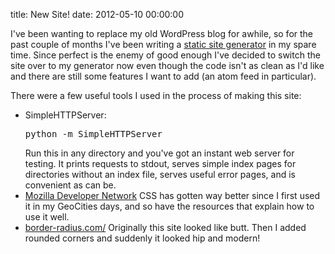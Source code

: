 title: New Site!
date: 2012-05-10 00:00:00

I've been wanting to replace my old WordPress blog for awhile, so for the past
couple of months I've been writing a [static site
generator](https://github.com/pmallory/StaticSite) in my spare time. Since
perfect is the enemy of good enough I've decided to switch the site over to my
generator now even though the code isn't as clean as I'd like and there are
still some features I want to add (an atom feed in particular).

There were a few useful tools I used in the process of making this site:

* SimpleHTTPServer:
  <pre>python -m SimpleHTTPServer</pre>
  Run this in any directory and you've got an instant web server for testing. It
  prints requests to stdout, serves  simple index pages for directories without
  an index file, serves useful error pages, and is convenient as can be.
* [Mozilla Developer Network](https://developer.mozilla.org/en/CSS) 
  CSS has gotten way better since I first used it in my GeoCities days, and so
  have the resources that explain how to use it well.
* [border-radius.com/](http://border-radius.com/)
  Originally this site looked like butt. Then I added rounded corners and 
  suddenly it looked hip and modern!
